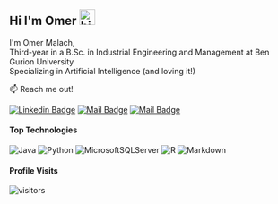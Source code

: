  ## Hi I'm Omer <img src="https://user-images.githubusercontent.com/1303154/88677602-1635ba80-d120-11ea-84d8-d263ba5fc3c0.gif" width="28px" height="28px" alt="hi">

I'm Omer Malach,
<br />
Third-year in a B.Sc. in Industrial Engineering and Management at Ben Gurion University
<br />
Specializing in Artificial Intelligence (and loving it!)

:mailbox: Reach me out!

 [![Linkedin Badge](https://img.shields.io/badge/-Omer_Malach-0e76a8?style=flat&labelColor=0e76a8&logo=linkedin&logoColor=white)](https://www.linkedin.com/in/omermalach/) [![Mail Badge](https://img.shields.io/badge/-@omer.malach-e84393?style=flat&labelColor=e84393&logo=instagram&logoColor=white)](https://www.instagram.com/omer.malach) [![Mail Badge](https://img.shields.io/badge/-Omer.Malach-c0392b?style=flat&labelColor=c0392b&logo=gmail&logoColor=white)](mailto:omer.malach@gmail.com)

#### **Top Technologies**

![Java](https://img.shields.io/badge/java-%23ED8B00.svg?style=for-the-badge&logo=java&logoColor=white)
![Python](https://img.shields.io/badge/python-3670A0?style=for-the-badge&logo=python&logoColor=ffdd54)
![MicrosoftSQLServer](https://img.shields.io/badge/Microsoft%20SQL%20Sever-CC2927?style=for-the-badge&logo=microsoft%20sql%20server&logoColor=white)
![R](https://img.shields.io/badge/r-%23276DC3.svg?style=for-the-badge&logo=r&logoColor=white)
![Markdown](https://img.shields.io/badge/markdown-%23000000.svg?style=for-the-badge&logo=markdown&logoColor=white)
<br />

#### **Profile Visits**

![visitors](https://visitor-badge.glitch.me/badge?page_id=OmerMalach.OmerMalach&left_color=green&right_color=blue)

 